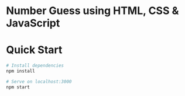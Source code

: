 # Number Guess using HTML, CSS & JavaScript

# Quick Start
``` bash
# Install dependencies
npm install

# Serve on localhost:3000
npm start


```
